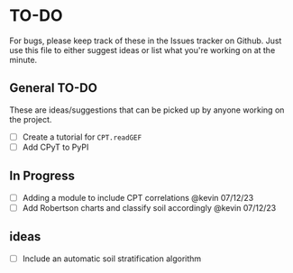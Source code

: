 # TO-DO
For bugs, please keep track of these in the Issues tracker on Github. Just use this file
to either suggest ideas or list what you're working on at the minute.


## General TO-DO 
These are ideas/suggestions that can be picked up by anyone working on the project.
- [ ] Create a tutorial for `CPT.readGEF`
- [ ] Add CPyT to PyPI

## In Progress
- [ ] Adding a module to include CPT correlations @kevin 07/12/23
- [ ] Add Robertson charts and classify soil accordingly @kevin 07/12/23

## ideas
- [ ] Include an automatic soil stratification algorithm